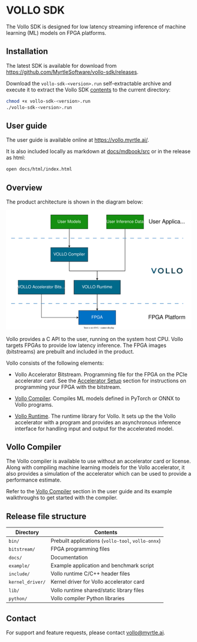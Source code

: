 # VOLLO SDK

The Vollo SDK is designed for low latency streaming inference of machine
learning (ML) models on FPGA platforms.

## Installation

The latest SDK is available for download from <https://github.com/MyrtleSoftware/vollo-sdk/releases>.

Download the `vollo-sdk-<version>.run` self-extractable archive and execute it
to extract the Vollo SDK [contents](#release-file-structure) to the current
directory:

```sh
chmod +x vollo-sdk-<version>.run
./vollo-sdk-<version>.run
```

## User guide

The user guide is available online at <https://vollo.myrtle.ai/>.

It is also included locally as markdown at [docs/mdbook/src](docs/mdbook/src) or in the release as html:

```bash
open docs/html/index.html
```

## Overview

The product architecture is shown in the diagram below:

![System Architecture](docs/mdbook/src/assets/system-architecture.svg)

Vollo provides a C API to the user, running on the system host CPU.
Vollo targets FPGAs to provide low latency inference.
The FPGA images (bitstreams) are prebuilt and included in the product.

Vollo consists of the following elements:

- Vollo Accelerator Bitstream. Programming file for the FPGA on the PCIe
  accelerator card. See the [Accelerator
  Setup](https://vollo.myrtle.ai/latest/accelerator-setup.html) section for
  instructions on programming your FPGA with the bitstream.

- [Vollo Compiler](https://vollo.myrtle.ai/latest/vollo-compiler.html).
  Compiles ML models defined in PyTorch or ONNX to Vollo programs.

- [Vollo Runtime](https://vollo.myrtle.ai/latest/vollo-runtime.html). The
  runtime library for Vollo. It sets up the the Vollo accelerator with a
  program and provides an asynchronous inference interface for handling input
  and output for the accelerated model.

## Vollo Compiler

The Vollo compiler is available to use without an accelerator card or license.
Along with compiling machine learning models for the Vollo accelerator,
it also provides a simulation of the accelerator which can be used to provide a performance estimate.

Refer to the [Vollo Compiler](https://vollo.myrtle.ai/latest/vollo-compiler.html)
section in the user guide and its example walkthroughs to get started with the
compiler.

## Release file structure

| Directory        | Contents                                           |
| ---------------- | -------------------------------------------------- |
| `bin/`           | Prebuilt applications (`vollo-tool`, `vollo-onnx`) |
| `bitstream/`     | FPGA programming files                             |
| `docs/`          | Documentation                                      |
| `example/`       | Example application and benchmark script           |
| `include/`       | Vollo runtime C/C++ header files                   |
| `kernel_driver/` | Kernel driver for Vollo accelerator card           |
| `lib/`           | Vollo runtime shared/static library files          |
| `python/`        | Vollo compiler Python libraries                    |

## Contact

For support and feature requests, please contact <vollo@myrtle.ai>.
